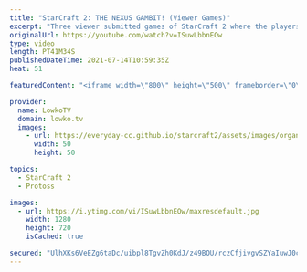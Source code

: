 ```yaml
---
title: "StarCraft 2: THE NEXUS GAMBIT! (Viewer Games)"
excerpt: "Three viewer submitted games of StarCraft 2 where the players make questionable decisions... If you want me to make fun of your game as well, you can submit it to replays@lowko.tv.   Support my work on Patreon: http://www.patreon.com/lowkotv Become a YouTube member: https://lowko.tv/join  My second channel:"
originalUrl: https://youtube.com/watch?v=ISuwLbbnEOw
type: video
length: PT41M34S
publishedDateTime: 2021-07-14T10:59:35Z
heat: 51

featuredContent: "<iframe width=\"800\" height=\"500\" frameborder=\"0\" src=\"https://www.youtube.com/embed/ISuwLbbnEOw\" allow=\"accelerometer; autoplay; encrypted-media; gyroscope; picture-in-picture\" allowfullscreen></iframe>"

provider:
  name: LowkoTV
  domain: lowko.tv
  images:
    - url: https://everyday-cc.github.io/starcraft2/assets/images/organizations/lowko.tv-50x50.jpg
      width: 50
      height: 50

topics:
  - StarCraft 2
  - Protoss

images:
  - url: https://i.ytimg.com/vi/ISuwLbbnEOw/maxresdefault.jpg
    width: 1280
    height: 720
    isCached: true

secured: "UlhXKs6VeEZg6taDc/uibpl8TgvZh0KdJ/z49BOU/rczCfjivgvSZYaIuwJ0chK6hCPyDMQwlGOgq2xSpLnZ4Enj0UyGOliVO+tHTwOX8IHxKsOxnESMuPynnauDBNL8SU+t6FrvKVvimQ5G94rfKA+ETwQqL+Lm51lSf4YZwAc3zL3THZCMUoyUnr1+ROPOYl9asHWS9/vlLmwiso/KoPlT6UMDyZ1nYZRgEYWsQRaFdxX4nRuI2Ibjn2UHsqtmnVAuQrcEOwZ9lbuwy2G5a24Ni2xDfKz8QO//1MHW+KzZQvTQMbxsZT2+TjxfIlzbuxhVm7/6UNcXiXOLr5fXNkawYFtwwIHks/DQjA2fyeCzzwTMTxCyAfjkY4TnGZCnpuoSw5NzWwVmKoKJxNAKnYsOLYyt7c/xHjBDK5JgqYc=;Ttj/bURuTbol1mcaNVw1Aw=="
---
```


